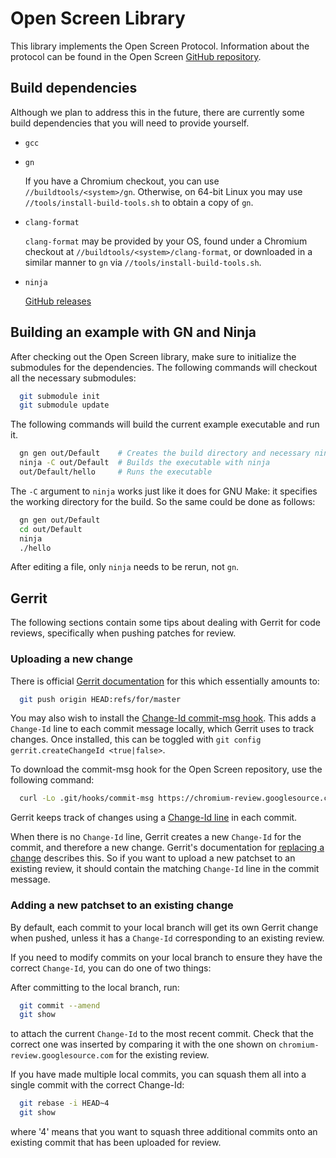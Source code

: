 # Open Screen Library

This library implements the Open Screen Protocol.  Information about the
protocol can be found in the Open Screen [GitHub
repository](https://github.com/webscreens/openscreenprotocol).

## Build dependencies

Although we plan to address this in the future, there are currently some build
dependencies that you will need to provide yourself.

 - `gcc`
 - `gn`

   If you have a Chromium checkout, you can use `//buildtools/<system>/gn`.
   Otherwise, on 64-bit Linux you may use `//tools/install-build-tools.sh` to
   obtain a copy of `gn`.
 - `clang-format`

   `clang-format` may be provided by your OS, found under a Chromium checkout at
   `//buildtools/<system>/clang-format`, or downloaded in a similar manner to
   `gn` via `//tools/install-build-tools.sh`.
 - `ninja`

   [GitHub releases](https://github.com/ninja-build/ninja/releases)

## Building an example with GN and Ninja

After checking out the Open Screen library, make sure to initialize the
submodules for the dependencies.  The following commands will checkout all the
necessary submodules:

``` bash
  git submodule init
  git submodule update
```

The following commands will build the current example executable and run it.

``` bash
  gn gen out/Default    # Creates the build directory and necessary ninja files
  ninja -C out/Default  # Builds the executable with ninja
  out/Default/hello     # Runs the executable
```

The `-C` argument to `ninja` works just like it does for GNU Make: it specifies
the working directory for the build.  So the same could be done as follows:

``` bash
  gn gen out/Default
  cd out/Default
  ninja
  ./hello
```

After editing a file, only `ninja` needs to be rerun, not `gn`.

## Gerrit

The following sections contain some tips about dealing with Gerrit for code
reviews, specifically when pushing patches for review.

### Uploading a new change

There is official [Gerrit
documentation](https://gerrit-documentation.storage.googleapis.com/Documentation/2.14.7/user-upload.html#push_create)
for this which essentially amounts to:

``` bash
  git push origin HEAD:refs/for/master
```

You may also wish to install the [Change-Id commit-msg hook](https://gerrit-documentation.storage.googleapis.com/Documentation/2.14.7/cmd-hook-commit-msg.html).  This adds a
`Change-Id` line to each commit message locally, which Gerrit uses to track
changes.  Once installed, this can be toggled with `git config
gerrit.createChangeId <true|false>`.

To download the commit-msg hook for the Open Screen repository, use the
following command:

```bash
  curl -Lo .git/hooks/commit-msg https://chromium-review.googlesource.com/tools/hooks/commit-msg
```

Gerrit keeps track of changes using a [Change-Id
line](https://gerrit-documentation.storage.googleapis.com/Documentation/2.14.7/user-changeid.html)
in each commit.

When there is no `Change-Id` line, Gerrit creates a new `Change-Id` for the
commit, and therefore a new change.  Gerrit's documentation for [replacing a
change](https://gerrit-documentation.storage.googleapis.com/Documentation/2.14.7/user-upload.html#push_replace)
describes this.  So if you want to upload a new patchset to an existing review,
it should contain the matching `Change-Id` line in the commit message.

### Adding a new patchset to an existing change

By default, each commit to your local branch will get its own Gerrit change when
pushed, unless it has a `Change-Id` corresponding to an existing review.

If you need to modify commits on your local branch to ensure they have the correct
`Change-Id`, you can do one of two things:

After committing to the local branch, run:

```bash
  git commit --amend
  git show
```

to attach the current `Change-Id` to the most recent commit. Check that the
correct one was inserted by comparing it with the one shown on
`chromium-review.googlesource.com` for the existing review.

If you have made multiple local commits, you can squash them all into a single
commit with the correct Change-Id:

```bash
  git rebase -i HEAD~4
  git show
```

where '4' means that you want to squash three additional commits onto an
existing commit that has been uploaded for review.

